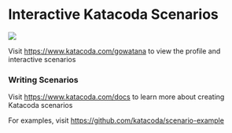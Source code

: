 # Interactive Katacoda Scenarios

[![](http://shields.katacoda.com/katacoda/gowatana/count.svg)](https://www.katacoda.com/gowatana "Get your profile on Katacoda.com")

Visit https://www.katacoda.com/gowatana to view the profile and interactive scenarios

### Writing Scenarios
Visit https://www.katacoda.com/docs to learn more about creating Katacoda scenarios

For examples, visit https://github.com/katacoda/scenario-example
